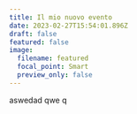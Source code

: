 ```yaml
---
title: Il mio nuovo evento
date: 2023-02-27T15:54:01.896Z
draft: false
featured: false
image:
  filename: featured
  focal_point: Smart
  preview_only: false
---
```

a﻿swedad qwe q